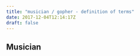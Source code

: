 ```yaml
---
title: "musician / gopher - definition of terms"
date: 2017-12-04T12:14:17Z
draft: false
---
```


## Musician

